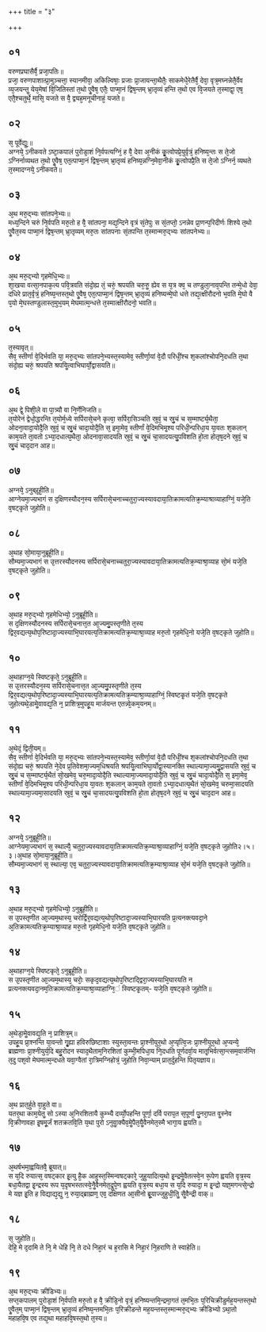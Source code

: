+++
title = "३"

+++
## ०१
वरुणप्रघासैर्वै᳘ प्रजा᳘पतिः॥  
प्रजा᳘ वरुणपाशात्प्रा᳘मुञ्चत्ता᳘ स्यानमीवा᳘ अकिल्विषाः᳘ प्रजाः प्रा᳘जायन्ता᳘थैतैः᳘ साकमेधै᳘रेतैर्वै᳘ देवा᳘ वृत्र᳘मघ्नन्नेतै᳘र्वेव व्य᳘जयन्तॗ येय᳘मेषां वि᳘जितिस्तां त᳘थो एॗवैष᳘ एतैः᳘ पाप्मा᳘नं द्विष᳘न्तम् भ्रा᳘तृव्यं हन्ति त᳘थो एव वि᳘जयते त᳘स्माद्वा᳘ एष᳘ एतै᳘श्चतुर्थे᳘ मासि᳘ यजते स वै᳘ द्व्यह᳘मनूचीनाहं᳘ यजते॥  
## ०२
स᳘ पूर्वेद्युः᳟॥  
अग्नये᳘ ऽनीकवते ऽष्टा᳘कपालं पुरोडा᳘शं नि᳘र्वपत्यग्निं᳘ ह वै᳘ देवा अ᳘नीकं कृॗत्वोपप्रे᳘युर्वृत्रं᳘ हनिष्य᳘न्तः स ते᳘जो ऽग्निर्नाव्यथत त᳘थो एॗवैष᳘ एत᳘त्पाप्मा᳘नं द्विष᳘न्तम् भ्रा᳘तृव्यं हनिष्य᳘न्नग्नि᳘मेवा᳘नीकं कृॗत्वोपप्रै᳘ति स ते᳘जो ऽग्निर्न᳘ व्यथते त᳘स्मादग्नये᳘ ऽनीकवते॥  
## ०३
अ᳘थ मरु᳘द्भ्यः सांतपने᳘भ्यः॥  
मध्य᳘न्दिने चरुं नि᳘र्वपति मरु᳘तो ह वै᳘ सांतपना᳘ मद्य᳘न्दिने वृत्रं सं᳘तेपुः स सं᳘तप्तो᳘ ऽनन्नेव प्रा᳘णन्प᳘रिदीर्णः शिश्ये त᳘थो एॗवैत᳘स्य पाप्मा᳘नं द्विष᳘न्तम् भ्रा᳘तृव्यम् मरु᳘तः सांतपनाः सं᳘तपन्ति त᳘स्मान्मरु᳘द्भ्यः सांतपनेभ्यः॥  
## ०४
अ᳘थ मरु᳘द्भ्यो गृहमेधि᳘भ्यः॥  
शा᳘खया वत्सा᳘नपाक᳘त्य पवि᳘त्रवति संदो᳘ह्य तं᳘ चरुं᳘ श्रपयति चरु᳘रुॗ ह्येव स य᳘त्र क्व᳘ च तण्डुला᳘नाव᳘पन्ति तन्मे᳘धो देवा᳘ दधिरे प्रात᳘र्वृत्रं᳘ हनिष्य᳘न्तस्त᳘थो एॗवैष᳘ एत᳘त्पाप्मा᳘नं द्विष᳘न्तम् भ्रा᳘तृव्यं हनिष्यन्मे᳘घो धत्ते तद्य᳘त्क्षीरौदनो भ᳘वति मे᳘घो वै प᳘यो मे᳘घस्तण्डुलास्त᳘मुभ᳘यम् मेघमात्म᳘न्धत्ते त᳘स्मात्क्षीरौदनो᳘ भवति॥  
## ०५
त᳘स्यावृत्॥  
सैव᳘ स्तीर्णा वे᳘दिर्भवति या᳘ मरु᳘द्भ्यः सांतपने᳘भ्यस्त᳘स्यामेव᳘ स्तीर्णा᳘यां वे᳘दौ परिधीं᳘श्च श᳘कलांश्चोपनि᳘दधति त᳘था संदो᳘ह्य चरुं᳘ श्रपयति श्रपयिॗत्वाभिघार्यो᳘द्वासयति॥  
## ०६
अ᳘थ द्वे᳘ पिशी᳘ले वा पा᳘त्र्यौ वा नि᳘र्णेनिजति॥  
त᳘योरेनं द्वेधो᳘द्धरन्ति त᳘योर्म᳘ध्ये सर्पिरासे᳘चने कृत्वा᳘ सर्पिरा᳘सिञ्चति स्रुवं᳘ च स्रु᳘चं च स᳘म्मार्ष्ट्य᳘थैता᳘ ओदना᳘वादा᳘योदै᳘ति स्रुवं᳘ च स्रु᳘चं चादा᳘योदै᳘ति स᳘ इमा᳘मेव᳘ स्तीर्णां वे᳘दिमभिमृ᳘श्य परिधी᳘न्परिधा᳘य या᳘वतः श᳘कलान् काम᳘यते ता᳘वतो ऽभ्या᳘दधात्य᳘थैता᳘ ओदनावा᳘सादयति स्रुवं᳘ च स्रु᳘चं चा᳘सादयत्यु᳘पविशति हो᳘ता होतृष᳘दने स्रुवं᳘ च स्रु᳘चं चाद᳘दान आह॥  
## ०७
अग्नये᳘ ऽनुब्र्रूही᳘ति॥  
आग्नेयमा᳘ज्यभागं स द᳘क्षिणस्यौदन᳘स्य सर्पिरासे᳘चनाच्चतुरा᳘ज्यस्यावदाया᳘तिक्रामत्यतिक्र᳘म्याश्राव्याहाग्निं᳘ यजे᳘ति व᳘षट्कृते जुहोति॥  
## ०८
अ᳘थाह सो᳘माया᳘नुब्रूही᳘ति॥  
सौम्यमा᳘ज्यभागं स उ᳘त्तरस्यौदनस्य सर्पिरासे᳘चनाच्चतुरा᳘ज्यस्यावदाया᳘तिक्रामत्यतिक्र᳘म्याश्रा᳘व्याह सो᳘मं यजे᳘ति व᳘षट्कृते जुहोति॥  
## ०९
अ᳘थाह मरु᳘द्भ्यो गृहमेधिभ्यो᳘ ऽनुब्रूही᳘ति॥  
स द᳘क्षिणस्यौदनस्य सर्पिरासे᳘चनात्त᳘त आ᳘ज्यमु᳘पस्तृणीते त᳘स्य द्विर᳘वद्यत्य᳘थोप᳘रिष्टादा᳘ज्यस्याभि᳘घारयत्य᳘तिक्रामत्यतिक्र᳘म्याश्रा᳘व्याह मरु᳘तो गृहमेधि᳘नो यजे᳘ति व᳘षट्कृते जुहोति॥  
## १०
अ᳘थाहाग्न᳘ये स्विष्टकृते᳘ ऽनुब्रूही᳘ति॥  
स उ᳘त्तरस्यौदन᳘स्य सर्पिरासे᳘चनात्त᳘त आ᳘ज्यमु᳘पस्तृणीते त᳘स्य द्विर᳘वद्यत्य᳘थोप᳘रिष्टादा᳘ज्यस्याभि᳘घारयत्य᳘तिक्रामत्यतिक्र᳘म्याश्रा᳘व्याहाग्निं᳘ स्विष्टकृ᳘तं यजे᳘ति व᳘षट्कृते जुहोत्यथे᳘डामेॗवावद्य᳘ति न᳘ प्राशित्र᳘मुपहू᳘य मार्जयन्त एतन्न्वे᳘कम᳘यनम्॥  
## ११
अ᳘थेदं᳘ द्विती᳘यम्॥  
सैव᳘ स्तीर्णा वे᳘दिर्भवति या᳘ मरु᳘द्भ्यः सांतपने᳘भ्यस्त᳘स्यामेव᳘ स्तीर्णा᳘यां वे᳘दौ परिधीं᳘श्च श᳘कलांश्चोपनि᳘दधति त᳘था संदो᳘ह्य चरुं᳘ श्रपयति ने᳘देव प्र᳘तिवेशमा᳘ज्यम᳘धिश्रयति श्रपयिॗत्वाभिघा᳘र्योद्वा᳘स्यानक्ति स्थाल्यामा᳘ज्यमु᳘द्वासयति स्रुवं᳘ च स्रु᳘चं च स᳘म्मार्ष्ट्य᳘थैतं सो᳘खमेव᳘ चरु᳘मादा᳘योदै᳘ति स्थाल्यामा᳘ज्यमादा᳘योदै᳘ति स्रुवं᳘ च स्रु᳘चं चादा᳘योदै᳘ति स᳘ इमा᳘मेव᳘ स्तीर्णां वे᳘दिमभिमृ᳘श्य परिधी᳘न्परिधा᳘य या᳘वतः श᳘कलान् काम᳘यते ता᳘वतो ऽभ्या᳘दधात्य᳘थैतं सो᳘खमेव᳘ चरुमा᳘सादयति स्थाल्यामा᳘ज्यमा᳘सादयति स्रुवं᳘ च स्रु᳘चं चा᳘सादयत्यु᳘पविशति हो᳘ता होतृष᳘दने स्रुवं᳘ च स्रु᳘चं चाद᳘दान आह॥  
## १२
अग्नये᳘ ऽनुब्रूही᳘ति॥  
आग्नेयमा᳘ज्यभागं स᳘ स्थाल्यै᳘ चतुरा᳘ज्यस्यावदाया᳘तिक्रामत्यतिक्र᳘म्याश्रा᳘व्याहाग्निं᳘ यजे᳘ति व᳘षट्कृते जुहोति२।५।३।अ᳘थाह सो᳘माया᳘नुब्रूही᳘ति॥  
सौम्यमा᳘ज्यभागं स᳘ स्थाल्या᳘ एव᳘ चतुरा᳘ज्यस्यावदाया᳘तिक्रामत्यतिक्र᳘म्याश्रा᳘व्याह सो᳘मं यजे᳘ति व᳘षट्कृते जुहोति॥  
## १३
अ᳘थाह मरु᳘द्भ्यो गृहमेधिभ्यो᳘ ऽनुब्रूहीति॥  
स उ᳘पस्तृणीत आ᳘ज्यम᳘थास्य᳘ चरोर्द्विर᳘वद्यत्य᳘थोप᳘रिष्टादा᳘ज्यस्याभि᳘घारयति प्र᳘त्यनक्त्यवदा᳘ने अ᳘तिक्रामत्यतिक्र᳘म्याश्रा᳘व्याह मरु᳘तो गृहमेधि᳘नो यजे᳘ति व᳘षट्कृते जुहोति॥  
## १४
अ᳘थाहाग्न᳘ये स्विष्टकृते᳘ ऽनुब्रूही᳘ति॥  
स उ᳘पस्तृणीत आ᳘ज्यम᳘थास्य᳘ चरोः᳘ सकृद᳘वद्यत्य᳘थोप᳘रिष्टाद्द्विरा᳘ज्यस्याभि᳘घारयति न प्रत्यनक्त्यवदा᳘नम᳘तिक्रामत्यतिक्र᳘म्याश्रा᳘व्याहाग्नि᳘ं स्विष्टकृ᳘तम्- यजे᳘ति व᳘षट्कृते जुहोति॥  
## १५
अ᳘थेडा᳘मेॗवावद्य᳘ति न᳘ प्राशित्र᳘म्॥  
उपहू᳘य प्रा᳘श्नन्ति या᳘वन्तो गृॗह्या हविरुछिष्टाशाः स्युस्ता᳘वन्तः प्रा᳘श्नीयुर᳘थो अ᳘प्यृत्वि᳘जः प्रा᳘श्नीयुर᳘थो अ᳘प्यन्ये᳘ ब्राह्मणाः प्रा᳘श्नीयुर्य᳘दि बहु᳘रोदन स्याद᳘थैताम᳘निरशितां कुम्भी᳘मपिधा᳘य नि᳘दधति पूर्णदर्वा᳘य मातृ᳘भिर्वत्सा᳘न्त्सम᳘वार्जन्ति त᳘दु पश᳘वो मेघमात्म᳘न्दधते यवा᳘ग्वैतां रा᳘त्रिमग्निहोत्रं᳘ जुहोति निवा᳘न्याम् प्रात᳘र्दुहन्ति पितृयज्ञाय॥  
## १६
अ᳘थ प्रात᳘र्हुते वा᳘हुते वा॥  
यतर᳘था काम᳘येतॗ सो ऽस्या अ᳘निरशितायै कुम्भ्यै दर्व्यो᳘पहन्ति पूर्णा᳘ दर्वि पराप᳘त स᳘पूर्णा पु᳘नरा᳘पत वॗस्नेव वि᳘क्रीणावहा इ᳘षमू᳘र्जं शतक्रतवि᳘ति य᳘था पुरो ऽनुवाॗक्यैव᳘मेॗपैत᳘यैॗवैनमेत᳘स्मै भागा᳘य ह्वयति॥  
## १७
अ᳘थर्षभमा᳘ह्वयितवै᳘ ब्रूयात्॥  
स य᳘दि रुयात्स᳘ वषट्कार इ᳘त्यु है᳘क आहुस्त᳘स्मिन्वषट्कारे᳘ जुहुयादित्य᳘थो इ᳘न्द्रमेॗवैतत्स्वे᳘न रू᳘पेण ह्वयति वृत्र᳘स्य बधा᳘यैतद्वा इ᳘न्द्रस्य रूप य᳘दृषभस्तत्स्वे᳘नैॗवैनमेत᳘द्रूपे᳘ण ह्वयति वृत्र᳘स्य बधा᳘य स य᳘दि रुयादा᳘ म इ᳘न्द्रो यज्ञ᳘मगन्त्से᳘न्द्रो मे यज्ञ इ᳘ति ह विद्याद्य᳘द्यु न᳘ रुया᳘द्ब्राह्मण᳘ एव᳘ दक्षिणत आ᳘सीनो ब्रू᳘याज्जुहुधी᳘तिॗ सैॗवैन्द्री वाक्॥  
## १८
स᳘ जुहोति॥  
देहि᳘ मे द᳘दामि ते नि᳘ मे धेहि नि᳘ ते दधे निहा᳘रं च ह᳘रासि मे निहा᳘रं नि᳘हराणि ते स्वाहेति॥  
## १९
अ᳘थ मरु᳘द्भ्यः क्रीडिभ्यः॥  
सप्त᳘कपालम् पुरोडा᳘शं नि᳘र्वपति मरु᳘तो ह वै᳘ क्रीडि᳘नो वृत्रं᳘ हनिष्यन्तमि᳘न्द्रमा᳘गतं त᳘मभि᳘तः प᳘रिचिक्रीडुर्मह᳘यन्तस्त᳘थो एॗवैत᳘म् पाप्मा᳘नं द्विष᳘न्तम् भ्रा᳘तृव्यं हनिष्य᳘न्तमभि᳘तः प᳘रिक्रीडन्ते मह᳘यन्तस्त᳘स्मान्मरु᳘द्भ्यः क्रीडिभ्यो ऽथा᳘तो महाहवि᳘ष एव तद्य᳘था महाहवि᳘षस्त᳘थो त᳘स्य॥  